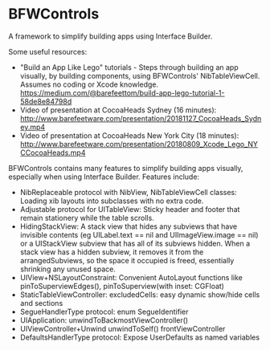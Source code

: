 # BFWControls
A framework to simplify building apps using Interface Builder.

Some useful resources:

- "Build an App Like Lego" tutorials - Steps through building an app visually, by building components, using BFWControls' NibTableViewCell. Assumes no coding or Xcode knowledge. https://medium.com/@barefeettom/build-app-lego-tutorial-1-58de8e84798d
- Video of presentation at CocoaHeads Sydney (16 minutes): http://www.barefeetware.com/presentation/20181127_CocoaHeads_Sydney.mp4
- Video of presentation at CocoaHeads New York City (18 minutes): http://www.barefeetware.com/presentation/20180809_Xcode_Lego_NYCCocoaHeads.mp4

BFWControls contains many features to simplify building apps visually, especially when using Interface Builder. Features include:
- NibReplaceable protocol with NibView, NibTableViewCell classes:
    Loading xib layouts into subclasses with no extra code.
- Adjustable protocol for UITableView:
    Sticky header and footer that remain stationery while the table scrolls.
- HidingStackView:
    A stack view that hides any subviews that have invisible contents (eg UILabel.text == nil and UIImageView.image == nil) or a UIStackView subview that has all of its subviews hidden. When a stack view has a hidden subview, it removes it from the arrangedSubviews, so the space it occupied is freed, essentially shrinking any unused space.
- UIView+NSLayoutConstraint:
    Convenient AutoLayout functions like pinToSuperviewEdges(), pinToSuperview(with inset: CGFloat)
- StaticTableViewController:
    excludedCells: easy dynamic show/hide cells and sections
- SegueHandlerType protocol:
    enum SegueIdentifier
- UIApplication:
    unwindToBackmostViewController()
- UIViewController+Unwind
    unwindToSelf()
    frontViewController
- DefaultsHandlerType protocol:
    Expose UserDefaults as named variables
